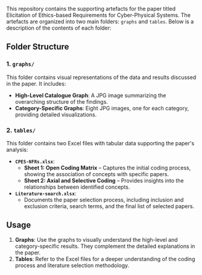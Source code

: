This repository contains the supporting artefacts for the paper titled Elicitation of Ethics-based Requirements for Cyber-Physical Systems. The artefacts are organized into two main folders: `graphs` and `tables`. Below is a description of the contents of each folder:

## Folder Structure

### 1. `graphs/`
This folder contains visual representations of the data and results discussed in the paper. It includes:
- **High-Level Catalogue Graph**: A JPG image summarizing the overarching structure of the findings.
- **Category-Specific Graphs**: Eight JPG images, one for each category, providing detailed visualizations.

### 2. `tables/`
This folder contains two Excel files with tabular data supporting the paper's analysis:
- **`CPES-NFRs.xlsx`**: 
  - **Sheet 1: Open Coding Matrix** – Captures the initial coding process, showing the association of concepts with specific papers.
  - **Sheet 2: Axial and Selective Coding** – Provides insights into the relationships between identified concepts.
- **`Literature-search.xlsx`**:
  - Documents the paper selection process, including inclusion and exclusion criteria, search terms, and the final list of selected papers.

## Usage
1. **Graphs**: Use the graphs to visually understand the high-level and category-specific results. They complement the detailed explanations in the paper.
2. **Tables**: Refer to the Excel files for a deeper understanding of the coding process and literature selection methodology.
